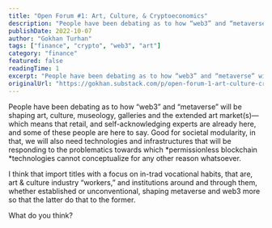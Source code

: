 ```yaml
---
title: "Open Forum #1: Art, Culture, & Cryptoeconomics"
description: "People have been debating as to how “web3” and “metaverse” will be shaping art, culture, museology, galleries and the extended art market(s)—which means that retail, and self-acknowledging experts are already here, and some of these people are here to say."
publishDate: 2022-10-07
author: "Gokhan Turhan"
tags: ["finance", "crypto", "web3", "art"]
category: "finance"
featured: false
readingTime: 1
excerpt: "People have been debating as to how “web3” and “metaverse” will be shaping art, culture, museology, galleries and the extended art markets—which means that retail, and self-acknowledging experts are..."
originalUrl: "https://gokhan.substack.com/p/open-forum-1-art-culture-cryptoeconomics"
---
```


People have been debating as to how “web3” and “metaverse” will be shaping art, culture, museology, galleries and the extended art market(s)—which means that retail, and self-acknowledging experts are already here, and some of these people are here to say. Good for societal modularity, in that, we will also need technologies and infrastructures that will be responding to the problematics towards which *permissionless blockchain *technologies cannot  conceptualize for any other reason whatsoever.

I think that import titles with a focus on in-trad vocational habits, that are, art & culture industry “workers,” and institutions around and through them, whether established or unconventional, shaping metaverse and web3 more so that the latter do that to the former.

What do you think?